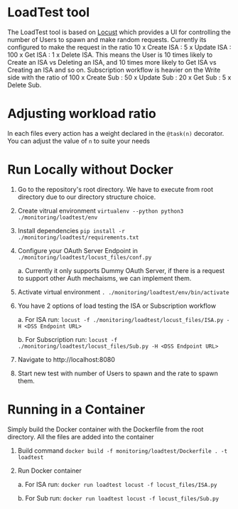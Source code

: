 # LoadTest tool

The LoadTest tool is based on [Locust](https://docs.locust.io/en/stable/index.html) which provides a UI for controlling the number of Users to spawn and make random requests. Currently its configured to make the request in the ratio 10 x Create ISA : 5 x Update ISA : 100 x Get ISA : 1 x Delete ISA. This means the User is 10 times likely to Create an ISA vs Deleting an ISA, and 10 times more likely to Get ISA vs Creating an ISA and so on. Subscription workflow is heavier on the Write side with the ratio of 100 x Create Sub : 50 x Update Sub : 20 x Get Sub : 5 x Delete Sub.

# Adjusting workload ratio
In each files every action has a weight declared in the `@task(n)` decorator. You can adjust the value of `n` to suite your needs

# Run Locally without Docker
1. Go to the repository's root directory. We have to execute from root directory due to our directory structure choice.
1. Create vitrual environment `virtualenv --python python3 ./monitoring/loadtest/env`
1. Install dependencies `pip install -r ./monitoring/loadtest/requirements.txt`
1. Configure your OAuth Server Endpoint in `./monitoring/loadtest/locust_files/conf.py`

    a. Currently it only supports Dummy OAuth Server, if there is a request to support other Auth mechaisms, we can implement them.

1. Activate virtual environment `. ./monitoring/loadtest/env/bin/activate`
1. You have 2 options of load testing the ISA or Subscription workflow
    
    a. For ISA run: `locust -f ./monitoring/loadtest/locust_files/ISA.py -H <DSS Endpoint URL>`

    b. For Subscription run: `locust -f ./monitoring/loadtest/locust_files/Sub.py -H <DSS Endpoint URL>`

1. Navigate to http://localhost:8080
1. Start new test with number of Users to spawn and the rate to spawn them. 


# Running in a Container
Simply build the Docker container with the Dockerfile from the root directory. All the files are added into the container

1. Build command `docker build -f monitoring/loadtest/Dockerfile . -t loadtest`
1. Run Docker container

    a. For ISA run: `docker run loadtest locust -f locust_files/ISA.py`

    b. For Sub run: `docker run loadtest locust -f locust_files/Sub.py`